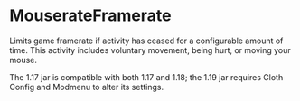 # MouserateFramerate

Limits game framerate if activity has ceased for a configurable amount of time. This activity includes voluntary movement, being hurt, or moving your mouse.

The 1.17 jar is compatible with both 1.17 and 1.18; the 1.19 jar requires Cloth Config and Modmenu to alter its settings.
